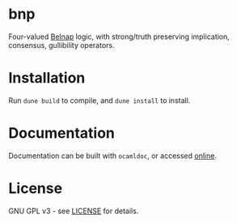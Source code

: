 # bnp

Four-valued [Belnap](https://link.springer.com/chapter/10.1007/978-94-010-1161-7_2)
logic, with strong/truth preserving implication, 
consensus, gullibility operators. 

# Installation
Run ```dune build``` to compile, and ```dune install``` to install.

# Documentation
Documentation can be built with ```ocamldoc```, or accessed
[online](http://mkukla.net/doc/bnp/).


# License
GNU GPL v3 - see [LICENSE](LICENSE) for details.
